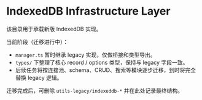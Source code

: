 # IndexedDB Infrastructure Layer

该目录用于承载新版 IndexedDB 实现。

当前阶段（迁移进行中）：

- `manager.ts` 暂时继承 legacy 实现，仅做桥接和类型导出。
- `types/` 下整理了核心 record / options 类型，保持与 legacy 字段一致。
- 后续任务将按连接池、schema、CRUD、搜索等模块逐步迁移，到时将完全替换 legacy 逻辑。

迁移完成后，可删除 `utils-legacy/indexeddb-*` 并在此处记录最终结构。

